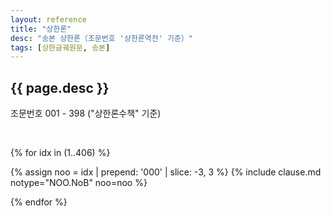 ```yaml
---
layout: reference
title: "상한론"
desc: "송본 상한론〔조문번호 '상한론역전' 기준〕"
tags: [상한금궤원문, 송본]
---
```



{{ page.desc }}
---------

조문번호 001 - 398 ("상한론수책" 기준)

<br>

{% for idx in (1..406) %}

{% assign noo = idx | prepend: '000' | slice: -3, 3 %}
{% include clause.md notype="NOO.NoB" noo=noo %}

{% endfor %}
